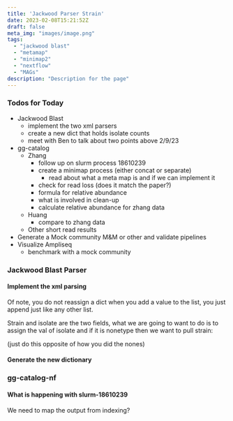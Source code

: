 ```yaml
---
title: 'Jackwood Parser Strain'
date: 2023-02-08T15:21:52Z
draft: false
meta_img: "images/image.png"
tags:
  - "jackwood blast"
  - "metamap"
  - "minimap2"
  - "nextflow"
  - "MAGs"
description: "Description for the page"
---
```


### Todos for Today

- Jackwood Blast
  - implement the two xml parsers
  - create a new dict that holds isolate counts
  - meet with Ben to talk about two points above 2/9/23
- gg-catalog
  - Zhang
    - follow up on slurm process 18610239
    - create a minimap process (either concat or separate)
      - read about what a meta map is and if we can implement it
    - check for read loss (does it match the paper?)
    - formula for relative abundance
    - what is involved in clean-up
    - calculate relative abundance for zhang data
  - Huang
    - compare to zhang data
  - Other short read results
- Generate a Mock community M&M or other and validate pipelines
- Visualize Ampliseq
  - benchmark with a mock community
  
  
### Jackwood Blast Parser

#### Implement the xml parsing

Of note, you do not reassign a dict when you add a value to the list, you just append just like any other list.

Strain and isolate are the two fields, what we are going to want to do is to assign the val of isolate and if it is nonetype then we want to pull strain:

(just do this opposite of how you did the nones)

#### Generate the new dictionary


### gg-catalog-nf

#### What is happening with slurm-18610239

We need to map the output from indexing?